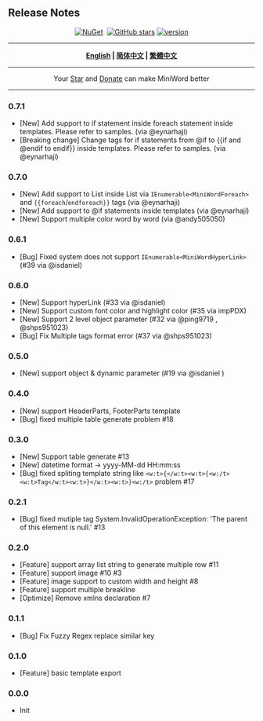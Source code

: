 ## Release  Notes

<div align="center">
<p><a href="https://www.nuget.org/packages/MiniWord"><img src="https://img.shields.io/nuget/v/MiniWord.svg" alt="NuGet"></a>  <a href="https://www.nuget.org/packages/MiniWord"><img src="https://img.shields.io/nuget/dt/MiniWord.svg" alt=""></a>  
<a href="https://github.com/mini-software/MiniWord" rel="nofollow"><img src="https://img.shields.io/github/stars/mini-software/MiniWord?logo=github" alt="GitHub stars"></a> 
<a href="https://www.nuget.org/packages/MiniWord"><img src="https://img.shields.io/badge/.NET-%3E%3D%204.5-red.svg" alt="version"></a>
</p>
</div>


---

<div align="center">
<p><strong><a href="README.md">English</a> | <a href="README.zh-CN.md">简体中文</a> | <a href="README.zh-Hant.md">繁體中文</a></strong></p>
</div>

---

<div align="center">
 Your <a href="https://github.com/mini-software/MiniWord">Star</a> and <a href="https://miniexcel.github.io">Donate</a> can make MiniWord better 
</div>

---

### 0.7.1
- [New] Add support to if statement inside foreach statement inside templates. Please refer to samples. (via @eynarhaji)
- [Breaking change] Change tags for if statements from @if to {{if and @endif to endif}} inside templates. Please refer to samples. (via @eynarhaji)

### 0.7.0
- [New] Add support to List inside List via `IEnumerable<MiniWordForeach>` and `{{foreach`/`endforeach}}` tags (via @eynarhaji)
- [New] Add support to @if statements inside templates (via @eynarhaji)
- [New] Support multiple color word by word (via @andy505050)

### 0.6.1
- [Bug] Fixed system does not support `IEnumerable<MiniWordHyperLink>` (#39 via @isdaniel)

### 0.6.0
- [New] Support hyperLink  (#33 via @isdaniel)
- [New] Support custom font color and highlight color  (#35 via impPDX)
- [New] Support 2 level object parameter (#32 via @ping9719 , @shps951023)
- [Bug] Fix Multiple tags format error (#37 via @shps951023)

### 0.5.0
- [New] support object & dynamic parameter (#19 via @isdaniel )

  
### 0.4.0
- [New] support HeaderParts, FooterParts template
- [Bug] fixed multiple table generate problem #18

### 0.3.0
- [New] Support table generate  #13
- [New] datetime format -> yyyy-MM-dd HH:mm:ss
- [Bug] fixed spliting template string like `<w:t>{</w:t><w:t>{<w:/t><w:t>Tag</w:t><w:t>}</w:t><w:t>}<w:/t>` problem #17


### 0.2.1

- [Bug] fixed mutiple tag System.InvalidOperationException: 'The parent of this element is null.' #13



### 0.2.0

- [Feature] support array list string to generate multiple row #11
- [Feature] support image #10 #3
- [Feature] image support to custom width and height #8
- [Feature] support multiple breakline 
- [Optimize] Remove xmlns declaration #7

### 0.1.1

- [Bug] Fix Fuzzy Regex replace similar key

### 0.1.0
- [Feature] basic template export

### 0.0.0
- Init